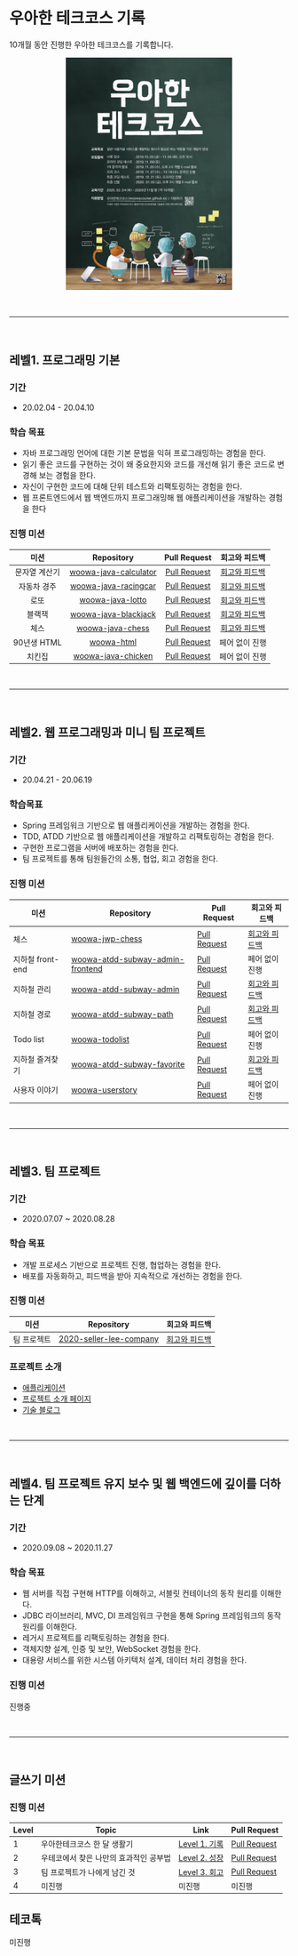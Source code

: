 # 우아한 테크코스 기록

10개월 동안 진행한 우아한 테크코스를 기록합니다.

<p align="center"><img src="/img/techcourse_poster_2nd.jpg" width="300"/></p>

<br/>

---

<br/>

## 레벨1. 프로그래밍 기본

### 기간

- 20.02.04 - 20.04.10



### 학습 목표

- 자바 프로그래밍 언어에 대한 기본 문법을 익혀 프로그래밍하는 경험을 한다.
- 읽기 좋은 코드를 구현하는 것이 왜 중요한지와 코드를 개선해 읽기 좋은 코드로 변경해 보는 경험을 한다.
- 자신이 구현한 코드에 대해 단위 테스트와 리팩토링하는 경험을 한다.
- 웹 프론트엔드에서 웹 백엔드까지 프로그래밍해 웹 애플리케이션을 개발하는 경험을 한다



### 진행 미션

|       미션       |                     Repository                      | Pull Request | 회고와 피드백 |
| :--------------: | :-------------------------------------------------: | :----------: | :-----------: |
|  문자열 계산기   | [woowa-java-calculator](https://github.com/begaonnuri/java-calculator) | [Pull Request](https://github.com/woowacourse/java-calculator/pull/16) | [회고와 피드백](https://github.com/begaonnuri/woowa-course/blob/master/Level%201/01.%20%EB%AC%B8%EC%9E%90%EC%97%B4%20%EA%B3%84%EC%82%B0%EA%B8%B0.md) |
| 자동차 경주 | [woowa-java-racingcar](https://github.com/begaonnuri/java-racingcar) | [Pull Request](https://github.com/woowacourse/java-racingcar/pull/107) | [회고와 피드백](https://github.com/begaonnuri/woowa-course/blob/master/Level%201/02.%20%EC%9E%90%EB%8F%99%EC%B0%A8%20%EA%B2%BD%EC%A3%BC.md) |
|       로또       | [woowa-java-lotto](https://github.com/begaonnuri/java-lotto) | [Pull Request](https://github.com/woowacourse/java-lotto/pull/184) | [회고와 피드백](https://github.com/begaonnuri/woowa-course/blob/master/Level%201/03.%20%EB%A1%9C%EB%98%90.md) |
|      블랙잭      | [woowa-java-blackjack](https://github.com/begaonnuri/java-blackjack) | [Pull Request](https://github.com/woowacourse/java-blackjack/pull/108) | [회고와 피드백](https://github.com/begaonnuri/woowa-course/blob/master/Level%201/04.%20%EB%B8%94%EB%9E%99%EC%9E%AD.md) |
|       체스       | [woowa-java-chess](https://github.com/begaonnuri/java-chess) | [Pull Request](https://github.com/woowacourse/java-chess/pull/157) | [회고와 피드백](https://github.com/begaonnuri/woowa-course/blob/master/Level%201/05.%20%EC%B2%B4%EC%8A%A4.md) |
|   90년생 HTML   | [woowa-html](https://github.com/begaonnuri/woowa-html) | [Pull Request](https://github.com/woowacourse/html/pull/21) | 페어 없이 진행 |
|       치킨집       | [woowa-java-chicken](https://github.com/begaonnuri/java-chicken-2020) | [Pull Request](https://github.com/woowacourse/java-chicken-2020/pull/22) | 페어 없이 진행 |

<br/>

---

<br/>

## 레벨2. 웹 프로그래밍과 미니 팀 프로젝트

### 기간

- 20.04.21 - 20.06.19



### 학습목표

- Spring 프레임워크 기반으로 웹 애플리케이션을 개발하는 경험을 한다.
- TDD, ATDD 기반으로 웹 애플리케이션을 개발하고 리팩토링하는 경험을 한다.
- 구현한 프로그램을 서버에 배포하는 경험을 한다.
- 팀 프로젝트를 통해 팀원들간의 소통, 협업, 회고 경험을 한다.



### 진행 미션

| 미션             | Repository                                                   | Pull Request                                                 | 회고와 피드백                                                |
| ---------------- | ------------------------------------------------------------ | ------------------------------------------------------------ | ------------------------------------------------------------ |
| 체스             | [woowa-jwp-chess](https://github.com/begaonnuri/private-jwp-chess) | [Pull Request](https://github.com/woowacourse/jwp-chess/pull/184) | [회고와 피드백](https://github.com/begaonnuri/woowa-course/blob/master/Level%202/01.%20%EC%B2%B4%EC%8A%A4.md) |
| 지하철 front-end | [woowa-atdd-subway-admin-frontend](https://github.com/begaonnuri/woowa-atdd-subway-admin-frontend) | [Pull Request](https://github.com/woowacourse/atdd-subway-admin-frontend/pull/12) | 페어 없이 진행                                               |
| 지하철 관리      | [woowa-atdd-subway-admin](https://github.com/begaonnuri/private-atdd-subway-admin) | [Pull Request](https://github.com/woowacourse/atdd-subway-admin/pull/33) | [회고와 피드백](https://github.com/begaonnuri/woowa-course/blob/master/Level%202/02.%20%EC%A7%80%ED%95%98%EC%B2%A0%20%EA%B4%80%EB%A6%AC.md) |
| 지하철 경로      | [woowa-atdd-subway-path](https://github.com/begaonnuri/private-atdd-subway-path) | [Pull Request](https://github.com/woowacourse/atdd-subway-path/pull/48) | [회고와 피드백](https://github.com/begaonnuri/woowa-course/blob/master/Level%202/03.%20%EC%A7%80%ED%95%98%EC%B2%A0%20%EA%B2%BD%EB%A1%9C.md) |
| Todo list        | [woowa-todolist](https://github.com/begaonnuri/woowa-todolist) | [Pull Request](https://github.com/woowacourse/todolist/pull/6) | 페어 없이 진행                                               |
| 지하철 즐겨찾기  | [woowa-atdd-subway-favorite](https://github.com/begaonnuri/private-atdd-subway-favorite) | [Pull Request](https://github.com/woowacourse/atdd-subway-favorite/pull/11) | [회고와 피드백](https://github.com/begaonnuri/woowa-course/blob/master/Level%202/04.%20%EC%A7%80%ED%95%98%EC%B2%A0%20%EC%A6%90%EA%B2%A8%EC%B0%BE%EA%B8%B0.md) |
| 사용자 이야기    | [woowa-userstory](https://github.com/begaonnuri/private-woowa-userstory-2020) | [Pull Request](https://github.com/woowacourse/woowa-userstory-2020/pull/30) | 페어 없이 진행                                               |

<br/>

---

<br/>

## 레벨3. 팀 프로젝트

### 기간

- 2020.07.07 ~ 2020.08.28



### 학습 목표

- 개발 프로세스 기반으로 프로젝트 진행, 협업하는 경험을 한다.
- 배포를 자동화하고, 피드백을 받아 지속적으로 개선하는 경험을 한다.



### 진행 미션

|미션|Repository|회고와 피드백|
|---|---|---|
|팀 프로젝트|[2020-seller-lee-company](https://github.com/woowacourse-teams/2020-seller-lee-company)|[회고와 피드백](https://github.com/begaonnuri/woowa-course/blob/master/Level%203/%ED%94%84%EB%A1%9C%EC%A0%9D%ED%8A%B8%20%ED%9A%8C%EA%B3%A0.md)|


### 프로젝트 소개
- [애플리케이션](https://play.google.com/store/apps/details?id=com.sellerleecompany.jikgorae)
- [프로젝트 소개 페이지](https://sites.google.com/woowahan.com/wooteco-demo/%EC%A7%81%EA%B3%A0%EB%9E%98)
- [기술 블로그](https://seller-lee.github.io/)

<br/>

---

<br/>

## 레벨4. 팀 프로젝트 유지 보수 및 웹 백엔드에 깊이를 더하는 단계

### 기간

- 2020.09.08 ~ 2020.11.27



### 학습 목표

- 웹 서버를 직접 구현해 HTTP를 이해하고, 서블릿 컨테이너의 동작 원리를 이해한다.
- JDBC 라이브러리, MVC, DI 프레임워크 구현을 통해 Spring 프레임워크의 동작 원리를 이해한다.
- 레거시 프로젝트를 리팩토링하는 경험을 한다.
- 객체지향 설계, 인증 및 보안, WebSocket 경험을 한다.
- 대용량 서비스를 위한 시스템 아키텍처 설계, 데이터 처리 경험을 한다.



### 진행 미션

진행중

<br/>

---

<br/>

## 글쓰기 미션

### 진행 미션
|Level|Topic|Link|Pull Request|
|-|-|-|-|
|1|우아한테크코스 한 달 생활기|[Level 1. 기록](https://github.com/begaonnuri/woowa-writing-2/blob/master/Level1_Record.md)|[Pull Request](https://github.com/woowacourse/woowa-writing-2/pull/8)|
|2|우테코에서 찾은 나만의 효과적인 공부법|[Level 2. 성장](https://github.com/begaonnuri/woowa-writing-2/blob/master/Level2_Growth.md)|[Pull Request](https://github.com/woowacourse/woowa-writing-2/pull/81)|
|3|팀 프로젝트가 나에게 남긴 것|[Level 3. 회고](https://github.com/begaonnuri/woowa-writing-2/blob/master/Level3_Remind.md)|[Pull Request](https://github.com/woowacourse/woowa-writing-2/pull/159)|
|4|미진행|미진행|미진행|

## 테코톡

미진행